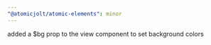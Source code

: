 ```yaml
---
"@atomicjolt/atomic-elements": minor
---
```


added a $bg prop to the view component to set background colors

